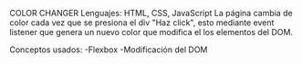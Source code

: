 COLOR CHANGER
Lenguajes: HTML, CSS, JavaScript
La página cambia de color cada vez que se presiona el div "Haz click", esto mediante event listener que genera un nuevo color que modifica el los elementos del DOM. 

Conceptos usados:
-Flexbox
-Modificación del DOM

